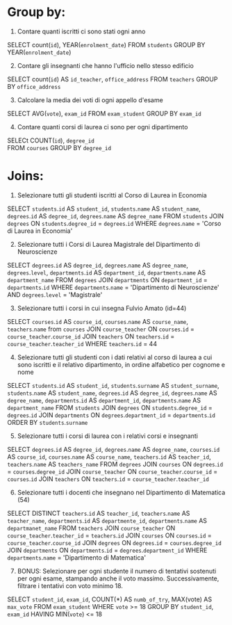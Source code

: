 # Group by:
1. Contare quanti iscritti ci sono stati ogni anno

SELECT count(`id`), YEAR(`enrolment_date`)
FROM `students`
GROUP BY YEAR(`enrolment_date`)

2. Contare gli insegnanti che hanno l'ufficio nello stesso edificio

SELECT count(`id`) AS `id_teacher`, `office_address`
FROM `teachers`
GROUP BY `office_address`

3. Calcolare la media dei voti di ogni appello d'esame

SELECT AVG(`vote`), `exam_id`
FROM `exam_student`
GROUP BY `exam_id`

4. Contare quanti corsi di laurea ci sono per ogni dipartimento

SELECt COUNT(`id`), `degree_id`  
FROM `courses`
GROUP BY `degree_id`


# Joins:
1. Selezionare tutti gli studenti iscritti al Corso di Laurea in Economia

SELECT `students`.`id` AS `student_id`,
`students`.`name` AS `student_name`,
`degrees`.`id` AS `degree_id`,
`degrees`.`name` AS `degree_name`
FROM `students`
JOIN `degrees`
ON `students`.`degree_id` = `degrees`.`id`
WHERE `degrees`.`name` =  'Corso di Laurea in Economia'

2. Selezionare tutti i Corsi di Laurea Magistrale del Dipartimento di Neuroscienze

SELECT `degrees`.`id` AS `degree_id`, 
`degrees`.`name` AS `degree_name`,
`degrees`.`level`,
`departments`.`id` AS `department_id`,
`departments`.`name` AS `department_name`
FROM `degrees`
JOIN `departments`
ON `department_id` = `departments`.`id` 
WHERE `departments`.`name` = 'Dipartimento di Neuroscienze'
AND `degrees`.`level` = 'Magistrale'


3. Selezionare tutti i corsi in cui insegna Fulvio Amato (id=44)

SELECT `courses`.`id` AS `course_id`,
`courses`.`name` AS `course_name`,
`teachers`.`name`
from `courses`
JOIN `course_teacher` ON `courses`.`id` = `course_teacher`.`course_id`
JOIN `teachers` ON `teachers`.`id` = `course_teacher`.`teacher_id`
WHERE `teachers`.`id` = 44

4. Selezionare tutti gli studenti con i dati relativi al corso di laurea a cui sono iscritti e il relativo dipartimento, in ordine alfabetico per cognome e nome

SELECT `students`.`id` AS `student_id`,
`students`.`surname` AS `student_surname`,
`students`.`name` AS `student_name`,
`degrees`.`id` AS `degree_id`,
`degrees`.`name` AS `degree_name`,
`departments`.`id` AS `department_id`,
`departments`.`name` AS `department_name`
FROM `students`
JOIN `degrees` ON `students`.`degree_id` = `degrees`.`id`
JOIN `departments` ON `degrees`.`department_id` = `departments`.`id`
ORDER BY `students`.`surname`

5. Selezionare tutti i corsi di laurea con i relativi corsi e insegnanti

SELECT `degrees`.`id` AS `degree_id`,
`degrees`.`name` AS `degree_name`,
`courses`.`id` AS `course_id`,
`courses`.`name` AS `course_name`,
`teachers`.`id` AS `teacher_id`,
`teachers`.`name` AS `teachers_name`
FROM `degrees` 
JOIN `courses` ON `degrees`.`id` = `courses`.`degree_id`
JOIN `course_teacher` ON `course_teacher`.`course_id` = `courses`.`id`
JOIN `teachers` ON `teachers`.`id` = `course_teacher`.`teacher_id`

6. Selezionare tutti i docenti che insegnano nel Dipartimento di Matematica (54)

SELECT DISTINCT `teachers`.`id` AS `teacher_id`,
`teachers`.`name` AS `teacher_name`,
`departments`.`id` AS `departmente_id`,
`departments`.`name` AS `departmanet_name`
FROM `teachers`
JOIN `course_teacher` ON `course_teacher`.`teacher_id` = `teachers`.`id`
JOIN `courses` ON `courses`.`id` = `course_teacher`.`course_id`
JOIN `degrees` ON `degrees`.`id` = `courses`.`degree_id`
JOIN `departments` ON `departments`.`id` =  `degrees`.`department_id`
WHERE `departments`.`name` = 'Dipartimento di Matematica'

7. BONUS: Selezionare per ogni studente il numero di tentativi sostenuti per ogni esame, stampando anche il voto massimo. Successivamente, filtrare i tentativi con voto minimo 18.

SELECT `student_id`, `exam_id`,
COUNT(*) AS `numb_of_try`,
MAX(vote) AS `max_vote`
FROM `exam_student`
WHERE `vote` >= 18 
GROUP BY `student_id`, `exam_id`
HAVING MIN(`vote`) <= 18